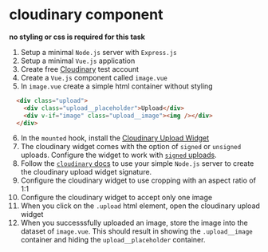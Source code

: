 # cloudinary component

**no styling or css is required for this task**

1. Setup a minimal `Node.js` server with `Express.js`
2. Setup a minimal `Vue.js` application
3. Create free [Cloudinary](https://cloudinary.com) test account
4. Create a `Vue.js` component called `image.vue`
5. In `image.vue` create a simple html container without styling

```html
  <div class="upload">
    <div class="upload__placeholder">Upload</div>
    <div v-if="image" class="upload__image"><img /></div>
  </div>
```

6. In the `mounted` hook, install the [Cloudinary Upload Widget](https://cloudinary.com/documentation/upload_widget)
7. The cloudinary widget comes with the option of `signed` or `unsigned` uploads. Configure the widget to work with [`signed` uploads](https://cloudinary.com/documentation/upload_widget#signed_uploads).
8. Follow the [`cloudinary` docs](https://cloudinary.com/documentation/upload_widget#signed_uploads) to use your simple `Node.js` server to create the cloudinary upload widget signature.
9. Configure the cloudinary widget to use cropping with an aspect ratio of 1:1
10. Configure the cloudinary widget to accept only one image
10. When you click on the `.upload` html element, open the cloudinary upload widget
11. When you successsfully uploaded an image, store the image into the dataset of `image.vue`. This should result in showing the `.upload__image` container and hiding the `upload__placeholder` container.

